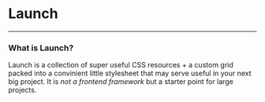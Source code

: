
# Launch

- - -

### What is Launch?

Launch is a collection of super useful CSS resources + a custom grid packed into a convinient little stylesheet that may serve useful in your next big project. It is _not a frontend framework_ but a starter point for large projects.